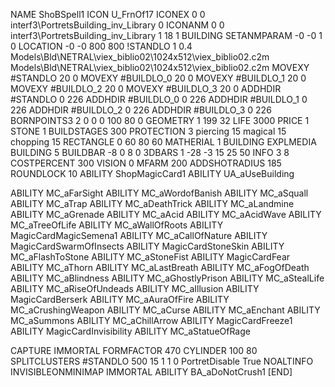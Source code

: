 NAME  ShoBSpell1
ICON U_FrnOf17
ICONEX 0 0 interf3\PortretsBuilding\_inv_Library 0
ICONANM 0 0 interf3\PortretsBuilding\_inv_Library 1 18 1
BUILDING
SETANMPARAM -0 -0 1 0
LOCATION -0 -0 800 800
!STANDLO      1 0.4 Models\Bld\NETRAL\viex_biblio02\1024x512\viex_biblio02.c2m Models\Bld\NETRAL\viex_biblio02\1024x512\viex_biblio02.c2m
MOVEXY #STANDLO    20 0
MOVEXY #BUILDLO_0  20 0
MOVEXY #BUILDLO_1  20 0
MOVEXY #BUILDLO_2  20 0
MOVEXY #BUILDLO_3  20 0
ADDHDIR #STANDLO 0 226
ADDHDIR #BUILDLO_0 0 226
ADDHDIR #BUILDLO_1 0 226
ADDHDIR #BUILDLO_2 0 226
ADDHDIR #BUILDLO_3 0 226
BORNPOINTS3 2 0 0 0 100 80 0
GEOMETRY 1 199 32
LIFE     3000
PRICE 1 STONE 1
BUILDSTAGES 300
PROTECTION 3 piercing 15 magical 15 chopping 15
RECTANGLE    0 60 80 60
MATHERIAL 1 BUILDING
EXPLMEDIA BUILDING 5
BUILDBAR -8 0 8 0
3DBARS 1 -28 -3 15 25 50
INFO 3 8
COSTPERCENT 300
VISION 0
MFARM 200
ADDSHOTRADIUS 185
ROUNDLOCK 10
ABILITY ShopMagicCard1
ABILITY UA_aUseBuilding

ABILITY MC_aFarSight
ABILITY MC_aWordofBanish
ABILITY MC_aSquall
ABILITY MC_aTrap
ABILITY MC_aDeathTrick
ABILITY MC_aLandmine
ABILITY MC_aGrenade
ABILITY MC_aAcid
ABILITY MC_aAcidWave
ABILITY MC_aTreeOfLife
ABILITY MC_aWallOfRoots
ABILITY MagicCardMagicSemena1
ABILITY MC_aCallOfNature
ABILITY MagicCardSwarmOfInsects
ABILITY MagicCardStoneSkin
ABILITY MC_aFlashToStone
ABILITY MC_aStoneFist
ABILITY MagicCardFear
ABILITY MC_aThorn
ABILITY MC_aLastBreath
ABILITY MC_aFogOfDeath
ABILITY MC_aBlindness
ABILITY MC_aGhostlyPrison
ABILITY MC_aStealLife
ABILITY MC_aRiseOfUndeads
ABILITY MC_aIllusion
ABILITY MagicCardBerserk
ABILITY MC_aAuraOfFire
ABILITY MC_aCrushingWeapon
ABILITY MC_aCurse
ABILITY MC_aEnchant
ABILITY MC_aSummons
ABILITY MC_aChillArrow
ABILITY MagicCardFreeze1
ABILITY MagicCardInvisibility
ABILITY MC_aStatueOfRage

CAPTURE
IMMORTAL
FORMFACTOR 470
CYLINDER 100 80
SPLITCLUSTERS #STANDLO 500 15 1 1 0
PortretDisable True
NOALTINFO
INVISIBLEONMINIMAP
IMMORTAL
ABILITY BA_aDoNotCrush1
[END]
